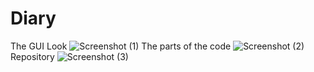 # Diary
The GUI Look
![Screenshot (1)](https://github.com/user-attachments/assets/fc531c37-e926-4450-91f8-821a3a7d6a27)
The parts of the code
![Screenshot (2)](https://github.com/user-attachments/assets/47c87cf9-72a5-471a-bfbf-fb503bef6f10)
Repository
![Screenshot (3)](https://github.com/user-attachments/assets/f48ca0e0-23c8-4dae-b613-b0d9b65c44a0)
